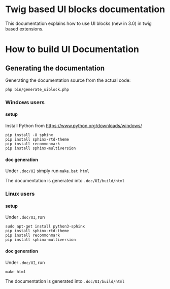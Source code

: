 # Twig based UI blocks documentation

This documentation explains how to use UI blocks (new in 3.0) in twig based extensions.

# How to build UI Documentation

## Generating the documentation

Generating the documentation source from the actual code:

```
php bin/generate_uiblock.php
```

### Windows users

#### setup

Install Python from https://www.python.org/downloads/windows/

```
pip install -U sphinx
pip install sphinx-rtd-theme
pip install recommonmark
pip install sphinx-multiversion
```

#### doc generation

Under `.doc/UI` simply run `make.bat html`

The documentation is generated into `.doc/UI/build/html`


### Linux users

#### setup
Under `.doc/UI`, run 
```
sudo apt-get install python3-sphinx
pip install sphinx-rtd-theme
pip install recommonmark
pip install sphinx-multiversion
```

#### doc generation

Under `.doc/UI`, run
```
make html
```

The documentation is generated into `.doc/UI/build/html`
